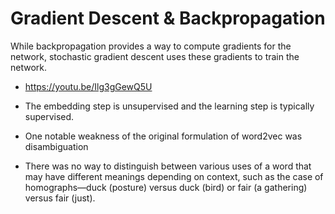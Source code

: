 # Gradient Descent & Backpropagation     

While backpropagation provides
a way to compute gradients for the network, stochastic gradient descent uses these
gradients to train the network.


- https://youtu.be/Ilg3gGewQ5U

- The embedding step is unsupervised and the learning step is typically supervised.

- One notable weakness of the original formulation of word2vec was disambiguation
- There was no way to distinguish between various uses of a word that may have different meanings depending on context, such as the case of homographs—duck
(posture) versus duck (bird) or fair (a gathering) versus fair (just).